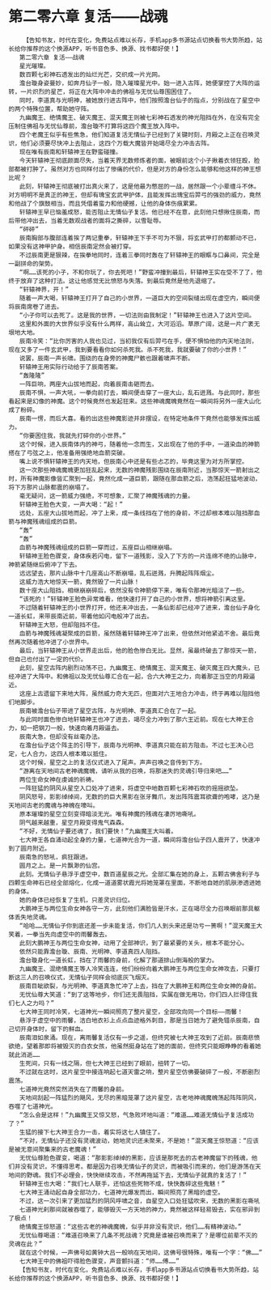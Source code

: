 # 第二零六章 复活——战魂
        【告知书友，时代在变化，免费站点难以长存，手机app多书源站点切换看书大势所趋，站长给你推荐的这个换源APP，听书音色多、换源、找书都好使！】
       第二零六章 复活——战魂
       星光璀璨。
       数百颗七彩神石透发出的灿烂光芒，交织成一片光网。
       澹台璇身姿曼妙，如奔月仙子一般，隐入璀璨星光中。始一进入古阵，她便掌控了大阵的运转，一片炽烈的星芒，将正在大阵中冲击的佛祖与无忧仙尊围困住了。
       同时，李道真与光明神，被她放行进古阵中，他们按照澹台仙子的指点，分别战在了星空中的两个特殊位置，帮助她守阵。
       九幽魔王、绝情魔王、破灭魔王、混天魔王则被七彩神石透发的神光阻挡在外，在没有完全压制住佛祖与无忧仙尊前，澹台璇不打算将这四个魔王放入阵中。
       四个老魔王似乎有些焦急，他们知道复活无情仙子已经到了关键时刻，月殿之上正在召唤灵识，他们必须要尽快冲上去阻止，这四个万载大魔皆开始竭尽全力冲击古阵。
       现在唯有辰南和轩辕神王在野蛮碰撞。
       今天轩辕神王彻底颜面尽失，当着天界无数修炼者的面，被眼前这个小子揪着衣领狂殴，脸部都被打肿了。虽然对方也同样付出了惨痛的代价，但是对方的身份怎么能够和他这样的神王想比呢？
       此刻，轩辕神王彻底被打出真火来了，这是他最为憋屈的一战，居然跟一个小辈缠斗不休。对方明明不是真正的神王，但却有瑰宝玄武甲护体，且能发挥出瑰宝后羿弓的强劲的威力，竟然和他战了个旗鼓相当，而且凭借着蛮力和他硬撼，让他的身体伤痕累累。
       轩辕神王早已恼羞成怒，能否阻止无情仙子复活。他已经不在意，此刻他只想揪住辰南，而后带他冲出去，当着无数观战者的面将之撕碎，以雪耻辱。
       “砰砰”
       辰南胸部与腹部连着挨了两记重拳，轩辕神王下手不可为不狠，将玄武甲打的都颤动不已，如果没有这神甲护身。相信辰南定然会被打穿。
       不过辰南更是狠辣，在挨拳地同时，连着三拳同时轰在了轩辕神王的眼眶与口鼻间，完全是一副拼命的架势。
       “啊……该死的小子，不和你玩了，你去死吧！”野蛮冲撞到最后，轩辕神王实在受不了了，他终于放弃了这种打法。这让他感觉无比愤怒与失落。到最后竟然是他先退缩了。
       “轩辕神界，开！”
       随着一声大喝，轩辕神王打开了自己的小世界，一道巨大的空间裂缝出现在虚空内，瞬间便将辰南席卷了进去。
       “小子你可以去死了。这是我的世界，一切法则由我制定！”轩辕神王也进入了这片空间。
       这里和外面的大世界似乎没有什么两样，高山耸立，大河滔滔。草原广阔，这是一片广袤无垠地大地。
       辰南冷笑：“比你厉害的人我也见过，当初我仅有后羿弓在手，便不惧怕他的内天地法则，现在又多了一件玄武甲，我到要看看你如何杀死我。杀不死我，我就要破了你的小世界！”
       说罢，辰南一声长啸。围绕的在身旁的神魔尸骸也跟着啸声不断。
       轩辕神王用实际行动给于了辰南答案。
       “轰隆隆”
       一阵巨响，两座大山拔地而起，向着辰南击砸而去。
       辰南不惧，一声大吼，一拳向前打去，瞬间便击穿了一座大山，乱石迸溅。与此同时，那些看起来是幻像的神魔。这个时候竟然也发起狂来。这些神魂魔魄竟然在一瞬间将另外一座大山化成了粉碎。
       辰南一愣，而后大喜。看的出这些神魔影迹并非摆设，在特定地条件下竟然也能够发挥出威力。
       “你要困住我，我就先打碎你的小世界。”
       这个时候，进入辰南体内的神弓，随着他一念而生，又出现在了他的手中，一道染血的神箭搭在了弓弦之上，他准备用强绝地血箭突破。
       嘴上说不惧轩辕神王的内天地，但辰南心中还是有些忐忑的，毕竟这里为对方所掌控。
       这一次那些神魂魔魄更加狂乱起来，无数的神魔残影围绕在辰南附近，当那惊天一箭射出之时，所有神魔影像皆汇聚到一起，竟然化成一道巨箭，跟随在那血箭之后，浩荡起狂猛地波动，将下方那片山脉都震的崩塌了。
       毫无疑问，这一箭威力强绝，不可想象，汇聚了神魔残魂的力量。
       轩辕神王脸色大变，一声大喝：“起！”
       远处，五座大山拔地而起，冲了上来，成一条线挡在了他的身前，不过却根本难以阻挡那血箭与神魔残魂组成的巨箭。
       “轰”
       “轰”
       血箭与神魔残魂组成的巨箭一穿而过，五座巨山相继崩塌。
       轩辕神王脸色骤变，身体疾若闪电，留下一道残影，没入了下方的一片连绵不绝的山脉中，神箭紧随继后俯冲了下去。
       远远望去，那片山脉中十几座高山不断崩塌，乱石迸溅，升腾起阵阵烟尘。
       这威力浩大地惊天一箭，竟然毁了一片山脉！
       数十座大山阻挡，相继崩崩碎后，依然没有令神箭停下来，唯有令那神光暗淡了一些。
       “该死的！”轩辕神王脸色异常难看，他快速打开了自己的小世界，想将神箭引离这里。
       不过随着轩辕神王的小世界打开，他还未冲出去，一条仙影却已经冲了进来，澹台仙子身化一道长虹，来带辰南近前，带着他如闪电般冲了出去。
       轩辕神王大怒，但却阻挡不住。
       血箭与神魔残魂凝聚成的巨箭，虽然随着轩辕神王冲了出来，但依然对他紧追不舍。最后竟然再次随着他冲进了小世界中。
       最后，当轩辕神王从小世界走出后，他的脸色惨白无比。显然，虽最终破去了那惊天一箭，但自己也付出了一定的代价。
       此刻，星空古阵内剧烈动荡不已，九幽魔王、绝情魔王、混天魔王、破灭魔王四大魔头，已经冲进了大阵中。和佛祖以及无忧仙尊汇合在一起，合六大神王之力，向着那正当空的月殿逼近。
       这座上古遗留下来地大阵，虽然威力奇大无匹，但面对六王地合力冲击，终于再难以阻挡他们地脚步。
       辰南被澹台仙子带进了星空古阵，与光明神、李道真汇合在了一起。
       与此同时面色惨白地轩辕神王也冲了进去，竭尽全力冲到了那六王近前。现在七大神王合力，如一把钢刀一般，快速向着月殿逼去。
       辰南大急，但却没有丝毫办法。
       在澹台仙子这个阵主的引导下，辰南与光明神、李道真只能在前方阻击。不过七王决心已定，七人合力，这四人根本难以抵住。
       这个时候，星空之上的复活仪式进入了尾声。声声召唤之音传到下方。
       “游离在天地间古老神魂魔魄，请听从我的召唤，将那迷失的灵魂引导归来吧……”
       两位生命女神在虔诚的祈祷。
       一阵狂猛的阴风从星空入口处冲了进来，将虚空中地数百颗七彩神石吹的摇摇欲坠。
       阴风怒号，影影绰绰间，无数的的巨大黑影在张牙舞爪，发出阵阵震耳欲聋的咆哮，这乃是天地间古老的魔魂与神魄在嚎叫。
       原本璀璨的星空立刻变得暗淡无光。唯有神魔的残魂在凄厉地嘶吼。
       阴气越来越重，星空月殿变得鬼气森森。
       “不好，无情仙子要还魂了，我们要快！”九幽魔王大叫着。
       七大神王各自涌动起全身的力量，七道神光合为一道，瞬间将澹台仙子四人震开了，快速冲到了圆月附近。
       辰南急的怒吼，疯狂跟进。
       圆月之上。是一片飘渺的仙宫。
       此刻。无情仙子悬浮于虚空中，数百道星辰之光。全部汇集在她的身上，五颗古佛舍利子与四颗生命神石已经全部熔化，化成一道道雾状霞光将她笼罩在里面，不断地自她的肌肤渗透进她的身体。
       她的身体已经恢复了生机，只差灵识归位。
       大鹏神王与两位生命女神各守一方，此刻他们满脸皆是汗水，正在竭尽全力召唤眼前那具躯体丢失地灵魂。
       “哈哈……无情仙子你到底还差一步未能复活，你们几人到头来还是功亏一篑啊！”混天魔王大笑着，一拳当先向虚空中的雨馨轰去。
       此刻大鹏神王与两位生命女神，动用了全部神识，到了最紧要的关头，根本不能分心。
       依然只能靠澹台璇、辰南、光明神、李道真四人阻挡。
       澹台璇身化一道长虹，挡在了雨馨的身前，化解了那道排山倒海般的掌力。
       九幽魔王、混绝情魔王等人冷笑连连，他们纷纷向着大鹏神王与两位生命女神攻去，只要打断这三人的召唤仪式，无情仙子同样会彻底灰飞烟灭。
       辰南目眦欲裂，与光明神、李道真急忙冲了上去，挡在了大鹏神王和两位生命女神的身前。
       无忧仙尊大笑道：“到了这等地步，你们还无畏阻挡，实属在做无用功，你们四人拦得住我们七人之力吗？”
       七大神王同时冷笑，七道神光一瞬间照亮了整片星空，全部攻向同一个目标——雨馨！
       悬浮于虚空中的雨馨，洁白地衣衫上点点血迹格外刺目，那是当日她为了避免错杀辰南，自己切开身体时，留下的鲜血。
       辰南泪如泉涌。现在，离雨馨复活仅有一步之遥，但终究被七大神王攻到了近前。辰南悲愤欲绝，望着那即将被毁灭的白衣女孩，他虽然挺身站在了她的面前，但终究只能眼睁睁的看着她就此消逝……
       生死间，只有一线之隔，但七大神王已经到了眼前，扭转了一切。
       不过就在这时，这片星空中接连响起七道天雷之响，整片星空仿佛要破碎了一般，不断剧烈震荡。
       七道神光竟然突然消失在了雨馨的身前。
       天地间刮起一阵猛烈的飓风，无尽的黑暗笼罩了这片星空，古老地神魂魔魄荡起阵阵阴风，吞噬了七道神光。
       “怎么会是这样！”九幽魔王又惊又怒，气急败坏地叫道：“难道……难道无情仙子复活成功了？”
       生猛的接下七大神王合力一击，着实将这七人镇住了。
       “不对，无情仙子还没有灵魂波动，她地灵识还未聚来，不是她！”混天魔王惊怒道：“应该是被无意间聚集来的古老魔魂！”
       无忧仙尊脸色骤变，喝道：“那影影绰绰的黑影，应该是那死去的古老神魔留下的残魂，他们并没有灵识，不懂得思考。都是因为召唤无情仙子的灵识，而被吸引而来的，他们是游荡在天地间的野魂。我们不必理会，快快继续攻击，不然再拖延下去，无情仙子就真的复活了！”
       轩辕神王也大喝：“我们七人联手，还怕这些死物不成，快快轰碎这些鬼魅！”
       七大神王涌动起自身全部功力，七道神光爆发而出，瞬间照亮了黑暗的虚空。
       不过，这一次引来了更加猛烈的阴风呼啸之音，自星空入口处狂猛吹来，无数的黑影在嘶吼
       七道神光刹那间就被吞噬了，能够毁灭一方天地的神力，竟然被这样轻易毁去，实在邪异到了极点！
       绝情魔王惊怒道：“这些古老的神魂魔魄，似乎并非没有灵识，他们……有精神波动。”
       无忧仙尊喝道：“难道召唤来了几条不死战魂？究竟是谁被召唤而来了？是哪位前辈不灭的灵魂在此？”
       就在这个时候，一声佛号如黄钟大吕一般响在天地间，这佛号很特殊，唯有一个字：“佛……”
       七大神王中的佛祖吓得脸色骤变，声音颤抖道：“师……傅……”
       【告知书友，时代在变化，免费站点难以长存，手机app多书源站点切换看书大势所趋，站长给你推荐的这个换源APP，听书音色多、换源、找书都好使！】